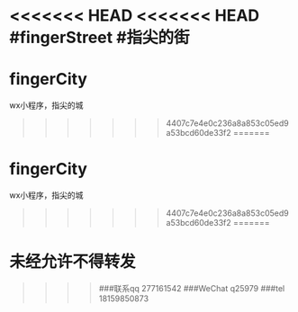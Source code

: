 <<<<<<< HEAD
<<<<<<< HEAD
#fingerStreet
#指尖的街
=======
# fingerCity
wx小程序，指尖的城
>>>>>>> 4407c7e4e0c236a8a853c05ed9a53bcd60de33f2
=======
# fingerCity
wx小程序，指尖的城
>>>>>>> 4407c7e4e0c236a8a853c05ed9a53bcd60de33f2
=======
# 未经允许不得转发
>>>> ###联系qq 277161542
>>>> ###WeChat q25979
>>>> ###tel 18159850873
